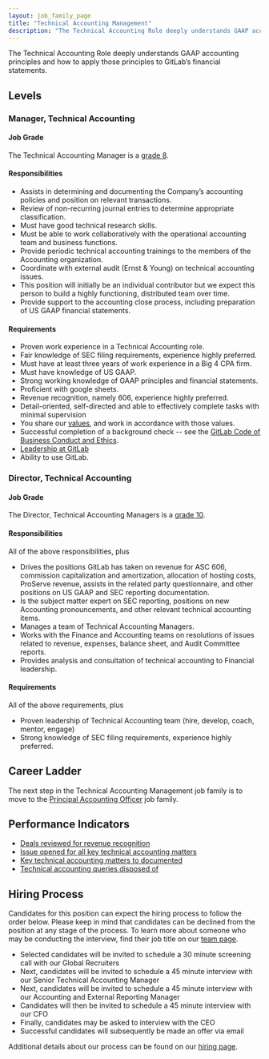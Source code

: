 ```yaml
---
layout: job_family_page
title: "Technical Accounting Management"
description: "The Technical Accounting Role deeply understands GAAP accounting principles and how to apply those principles to GitLab’s financial statements."
---
```


The Technical Accounting Role deeply understands GAAP accounting principles and how to apply those principles to GitLab’s financial statements.

## Levels

### Manager, Technical Accounting

#### Job Grade

The Technical Accounting Manager is a [grade 8](/handbook/total-rewards/compensation/compensation-calculator/#gitlab-job-grades).

#### Responsibilities

* Assists in determining and documenting the Company’s accounting policies and position on relevant transactions.
* Review of non-recurring journal entries to determine appropriate classification.
* Must have good technical research skills.
* Must be able to work collaboratively with the operational accounting team and business functions.
* Provide periodic technical accounting trainings to the members of the Accounting organization.
* Coordinate with external audit (Ernst & Young) on technical accounting issues.
* This position will initially be an individual contributor but we expect this person to build a highly functioning, distributed team over time.
* Provide support to the accounting close process, including preparation of US GAAP financial statements.

#### Requirements

* Proven work experience in a Technical Accounting role.
* Fair knowledge of SEC filing requirements, experience highly preferred.
* Must have at least three years of work experience in a Big 4 CPA firm.
* Must have knowledge of US GAAP.
* Strong working knowledge of GAAP principles and financial statements.
* Proficient with google sheets.
* Revenue recognition, namely 606, experience highly preferred.
* Detail-oriented, self-directed and able to effectively complete tasks with minimal supervision
* You share our [values](/handbook/values/), and work in accordance with those values.
* Successful completion of a background check -- see the [GitLab Code of Business Conduct and Ethics](https://ir.gitlab.com/static-files/7d8c7eb3-cb17-4d68-a607-1b7a1fa1c95d).
* [Leadership at GitLab](https://about.gitlab.com/company/team/structure/#management-group)
* Ability to use GitLab.

### Director, Technical Accounting

#### Job Grade

The Director, Technical Accounting Managers is a [grade 10](/handbook/total-rewards/compensation/compensation-calculator/#gitlab-job-grades).

#### Responsibilities

All of the above responsibilities, plus
* Drives the positions GitLab has taken on revenue for ASC 606, commission capitalization and amortization, allocation of hosting costs, ProServe revenue, assists in the related party questionnaire, and other positions on US GAAP and SEC reporting documentation.
* Is the subject matter expert on SEC reporting, positions on new Accounting pronouncements, and other relevant technical accounting items.
* Manages a team of Technical Accounting Managers.
* Works with the Finance and Accounting teams on resolutions of issues related to revenue, expenses, balance sheet, and Audit Committee reports.
* Provides analysis and consultation of technical accounting to Financial leadership.

#### Requirements

All of the above requirements, plus
* Proven leadership of Technical Accounting team (hire, develop, coach, mentor, engage)
* Strong knowledge of SEC filing requirements, experience highly preferred.

## Career Ladder

The next step in the Technical Accounting Management job family is to move to the [Principal Accounting Officer](/job-families/finance/pao-jf/) job family. 

## Performance Indicators

* [Deals reviewed for revenue recognition](/handbook/finance/accounting/#deals-reviewed-for-revenue-recognition--100)
* [Issue opened for all key technical accounting matters](/handbook/finance/accounting/#issue-opened-for-all-key-technical-accounting-matters--2-working-days)
* [Key technical accounting matters to documented](/handbook/finance/accounting/#key-technical-accounting-matters-to-documented--5-working-days)
* [Technical accounting queries disposed of](/handbook/finance/accounting/#technical-accounting-queries-disposed-of--2-working-days)

## Hiring Process

Candidates for this position can expect the hiring process to follow the order below. Please keep in mind that candidates can be declined from the position at any stage of the process. To learn more about someone who may be conducting the interview, find their job title on our [team page](/company/team/).

- Selected candidates will be invited to schedule a 30 minute screening call with our Global Recruiters
- Next, candidates will be invited to schedule a 45 minute interview with our Senior Technical Accounting Manager
- Next, candidates will be invited to schedule a 45 minute interview with our Accounting and External Reporting Manager
- Candidates will then be invited to schedule a 45 minute interview with our CFO
- Finally, candidates may be asked to interview with the CEO
- Successful candidates will subsequently be made an offer via email

Additional details about our process can be found on our [hiring page](/handbook/hiring/interviewing/).
